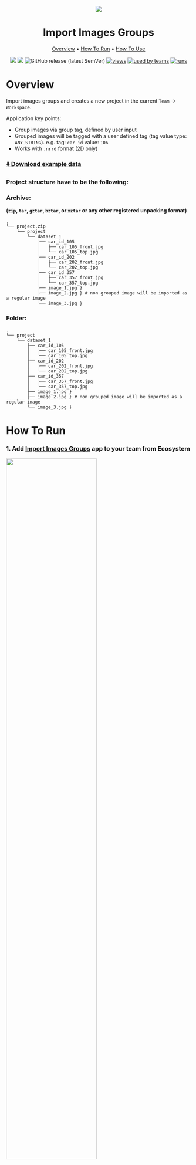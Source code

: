 <div align="center" markdown>
<img src="https://i.imgur.com/HQW7m9F.png"/>

# Import Images Groups

<p align="center">
  <a href="#Overview">Overview</a> •
  <a href="#How-To-Run">How To Run</a> •
  <a href="#How-To-Use">How To Use</a>
</p>
  
[![](https://img.shields.io/badge/supervisely-ecosystem-brightgreen)](https://ecosystem.supervise.ly/apps/supervisely-ecosystem/import-pascal-voc)
[![](https://img.shields.io/badge/slack-chat-green.svg?logo=slack)](https://supervise.ly/slack)
![GitHub release (latest SemVer)](https://img.shields.io/github/v/release/supervisely-ecosystem/import-images-groups)
[![views](https://app.supervise.ly/public/api/v3/ecosystem.counters?repo=supervisely-ecosystem/import-images-groups&counter=views&label=views)](https://supervise.ly)
[![used by teams](https://app.supervise.ly/public/api/v3/ecosystem.counters?repo=supervisely-ecosystem/import-images-groups&counter=downloads&label=used%20by%20teams)](https://supervise.ly)
[![runs](https://app.supervise.ly/public/api/v3/ecosystem.counters?repo=supervisely-ecosystem/import-images-groups&counter=runs&label=runs&123)](https://supervise.ly)

</div>

# Overview
Import images groups and creates a new project in the current `Team` -> `Workspace`.

Application key points:
* Group images via group tag, defined by user input
* Grouped images will be tagged with a user defined tag (tag value type: `ANY_STRING`). e.g. tag: `car id` value: `106`
* Works with `.nrrd` format (2D only)


### [:arrow_down: Download example data](https://github.com/supervisely-ecosystem/import-images-groups/releases/download/v0.0.1/cars_catalog.zip)


### Project structure have to be the following:

### Archive:
**(`zip`, `tar`, `gztar`, `bztar`, or `xztar` or any other registered unpacking format)**
```text
.
└── project.zip
    └── project
        └── dataset_1
            ├── car_id_105
            │   ├── car_105_front.jpg
            │   └── car_105_top.jpg
            ├── car_id_202
            │   ├── car_202_front.jpg
            │   └── car_202_top.jpg
            ├── car_id_357
            │   ├── car_357_front.jpg
            │   └── car_357_top.jpg
            ├── image_1.jpg }
            ├── image_2.jpg } # non grouped image will be imported as a regular image
            └── image_3.jpg }
```

### Folder:
```text
.
└── project
    └── dataset_1
        ├── car_id_105
        │   ├── car_105_front.jpg
        │   └── car_105_top.jpg
        ├── car_id_202
        │   ├── car_202_front.jpg
        │   └── car_202_top.jpg
        ├── car_id_357
        │   ├── car_357_front.jpg
        │   └── car_357_top.jpg
        ├── image_1.jpg }
        ├── image_2.jpg } # non grouped image will be imported as a regular image
        └── image_3.jpg }
```

# How To Run 
### 1. Add [Import Images Groups](https://ecosystem.supervise.ly/apps/import-images-groups) app to your team from Ecosystem
<img data-key="sly-module-link" data-module-slug="supervisely-ecosystem/import-images-groups" src="https://i.imgur.com/wAiE0ld.png" width="70%"/>

### 2. Run app from `Team` -> `Files` page.
<img src="https://i.imgur.com/Y0dTDzC.png"/>


### 3. Define group tag name in modal window.
<img src="https://i.imgur.com/oMCsnvK.png" width="70%"/>

### 4. Once app is started, new task will appear in workspace tasks. Wait for the app to process your data.

# How To Use
### 1. Open imported project.
<img src="https://i.imgur.com/oAPlnmq.png"/>

### 2. Open dataset using new image annotator.
<img src="https://i.imgur.com/sSCtInH.png"/>

### 3. To display single images switch off `Group Images` option.
<img src="https://i.imgur.com/t0kD4rt.png"/>
